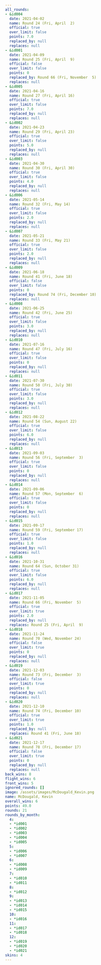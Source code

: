 ```yaml
---
all_rounds:
- &id004
  date: 2021-04-02
  name: Round 24 (Fri, April  2)
  official: true
  over_limit: false
  points: 7.0
  replaced_by: null
  replaces: null
- &id001
  date: 2021-04-09
  name: Round 25 (Fri, April  9)
  official: false
  over_limit: false
  points: 0
  replaced_by: Round 66 (Fri, November  5)
  replaces: null
- &id005
  date: 2021-04-16
  name: Round 27 (Fri, April 16)
  official: true
  over_limit: false
  points: 7.0
  replaced_by: null
  replaces: null
- &id002
  date: 2021-04-23
  name: Round 29 (Fri, April 23)
  official: true
  over_limit: false
  points: 5.0
  replaced_by: null
  replaces: null
- &id003
  date: 2021-04-30
  name: Round 30 (Fri, April 30)
  official: true
  over_limit: false
  points: 4.0
  replaced_by: null
  replaces: null
- &id006
  date: 2021-05-14
  name: Round 32 (Fri, May 14)
  official: true
  over_limit: false
  points: 2.0
  replaced_by: null
  replaces: null
- &id007
  date: 2021-05-21
  name: Round 33 (Fri, May 21)
  official: true
  over_limit: false
  points: 2.0
  replaced_by: null
  replaces: null
- &id009
  date: 2021-06-18
  name: Round 41 (Fri, June 18)
  official: false
  over_limit: false
  points: 0
  replaced_by: Round 74 (Fri, December 10)
  replaces: null
- &id008
  date: 2021-06-25
  name: Round 42 (Fri, June 25)
  official: true
  over_limit: false
  points: 3.0
  replaced_by: null
  replaces: null
- &id010
  date: 2021-07-16
  name: Round 47 (Fri, July 16)
  official: true
  over_limit: false
  points: 0
  replaced_by: null
  replaces: null
- &id011
  date: 2021-07-30
  name: Round 50 (Fri, July 30)
  official: true
  over_limit: false
  points: 3.0
  replaced_by: null
  replaces: null
- &id012
  date: 2021-08-22
  name: Round 54 (Sun, August 22)
  official: true
  over_limit: false
  points: 6.0
  replaced_by: null
  replaces: null
- &id013
  date: 2021-09-03
  name: Round 56 (Fri, September  3)
  official: true
  over_limit: false
  points: 0
  replaced_by: null
  replaces: null
- &id014
  date: 2021-09-06
  name: Round 57 (Mon, September  6)
  official: true
  over_limit: false
  points: 0
  replaced_by: null
  replaces: null
- &id015
  date: 2021-09-17
  name: Round 59 (Fri, September 17)
  official: true
  over_limit: false
  points: 1.0
  replaced_by: null
  replaces: null
- &id016
  date: 2021-10-31
  name: Round 64 (Sun, October 31)
  official: true
  over_limit: false
  points: 6.0
  replaced_by: null
  replaces: null
- &id017
  date: 2021-11-05
  name: Round 66 (Fri, November  5)
  official: true
  over_limit: true
  points: 2.0
  replaced_by: null
  replaces: Round 25 (Fri, April  9)
- &id018
  date: 2021-11-24
  name: Round 70 (Wed, November 24)
  official: false
  over_limit: true
  points: 0
  replaced_by: null
  replaces: null
- &id019
  date: 2021-12-03
  name: Round 73 (Fri, December  3)
  official: false
  over_limit: true
  points: 0
  replaced_by: null
  replaces: null
- &id020
  date: 2021-12-10
  name: Round 74 (Fri, December 10)
  official: true
  over_limit: true
  points: 1.0
  replaced_by: null
  replaces: Round 41 (Fri, June 18)
- &id021
  date: 2021-12-17
  name: Round 78 (Fri, December 17)
  official: false
  over_limit: true
  points: 0
  replaced_by: null
  replaces: null
back_wins: 8
flight_wins: 6
front_wins: 5
ignored_rounds: []
image: /assets/images/McDougald_Kevin.png
name: McDougald, Kevin
overall_wins: 6
points: 49.0
rounds: 21
rounds_by_month:
  4:
  - *id001
  - *id002
  - *id003
  - *id004
  - *id005
  5:
  - *id006
  - *id007
  6:
  - *id008
  - *id009
  7:
  - *id010
  - *id011
  8:
  - *id012
  9:
  - *id013
  - *id014
  - *id015
  10:
  - *id016
  11:
  - *id017
  - *id018
  12:
  - *id019
  - *id020
  - *id021
skins: 4
---
```

